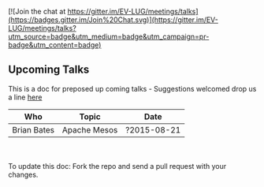 [![Join the chat at https://gitter.im/EV-LUG/meetings/talks](https://badges.gitter.im/Join%20Chat.svg)](https://gitter.im/EV-LUG/meetings/talks?utm_source=badge&utm_medium=badge&utm_campaign=pr-badge&utm_content=badge)

## Upcoming Talks
This is a doc for preposed up coming talks - Suggestions welcomed drop us a line [here](https://gitter.im/EV-LUG/meetings/talks)

| Who               |  Topic              |  Date       |
|-------------------|---------------------|-------------|
| Brian Bates       |  Apache Mesos       | ?2015-08-21 |

<br>
<br>
To update this doc:  
Fork the repo and send a pull request with your changes.
